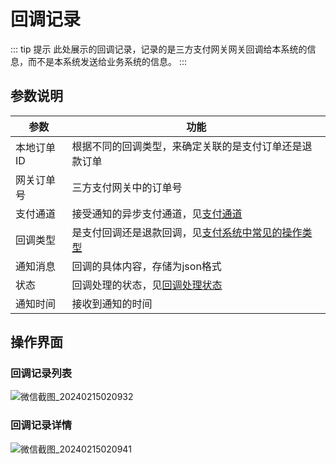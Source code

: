 # 回调记录
::: tip 提示
此处展示的回调记录，记录的是三方支付网关网关回调给本系统的信息，而不是本系统发送给业务系统的信息。
:::
## 参数说明

| 参数     | 功能                                                                                       |
|--------|------------------------------------------------------------------------------------------|
| 本地订单ID | 根据不同的回调类型，来确定关联的是支付订单还是退款订单                                                              |
| 网关订单号  | 三方支付网关中的订单号                                                                              |
| 支付通道   | 接受通知的异步支付通道，见[支付通道](/daxpay/guides/other/常量和状态表.md#支付通道-paychannelenum)                  |
| 回调类型   | 是支付回调还是退款回调，见[支付系统中常见的操作类型](/daxpay/guides/other/常量和状态表.md#支付系统中常见的操作类型-paymenttypeenum) |
| 通知消息   | 回调的具体内容，存储为json格式                                                                        |
| 状态     | 回调处理的状态，见[回调处理状态](/daxpay/guides/other/常量和状态表.md#支付回调处理状态-paycallbackstatusenum)                                                                                 |
| 通知时间   | 接收到通知的时间                                                                                 |

## 操作界面
### 回调记录列表
![微信截图_20240215020932](https://jsd.cdn.zzko.cn/gh/xxm1995/bootx-img@master/daxpay/微信截图_20240215020932.6emsoyuix800.webp)

### 回调记录详情
![微信截图_20240215020941](https://jsd.cdn.zzko.cn/gh/xxm1995/bootx-img@master/daxpay/微信截图_20240215020941.6beiebqw34g0.webp)
